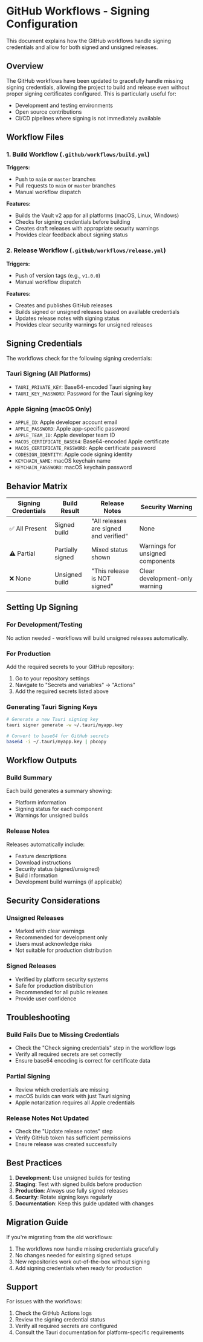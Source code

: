 # GitHub Workflows - Signing Configuration

This document explains how the GitHub workflows handle signing credentials and allow for both signed and unsigned releases.

## Overview

The GitHub workflows have been updated to gracefully handle missing signing credentials, allowing the project to build and release even without proper signing certificates configured. This is particularly useful for:

- Development and testing environments
- Open source contributions
- CI/CD pipelines where signing is not immediately available

## Workflow Files

### 1. Build Workflow (`.github/workflows/build.yml`)

**Triggers:**
- Push to `main` or `master` branches
- Pull requests to `main` or `master` branches
- Manual workflow dispatch

**Features:**
- Builds the Vault v2 app for all platforms (macOS, Linux, Windows)
- Checks for signing credentials before building
- Creates draft releases with appropriate security warnings
- Provides clear feedback about signing status

### 2. Release Workflow (`.github/workflows/release.yml`)

**Triggers:**
- Push of version tags (e.g., `v1.0.0`)
- Manual workflow dispatch

**Features:**
- Creates and publishes GitHub releases
- Builds signed or unsigned releases based on available credentials
- Updates release notes with signing status
- Provides clear security warnings for unsigned releases

## Signing Credentials

The workflows check for the following signing credentials:

### Tauri Signing (All Platforms)
- `TAURI_PRIVATE_KEY`: Base64-encoded Tauri signing key
- `TAURI_KEY_PASSWORD`: Password for the Tauri signing key

### Apple Signing (macOS Only)
- `APPLE_ID`: Apple developer account email
- `APPLE_PASSWORD`: Apple app-specific password
- `APPLE_TEAM_ID`: Apple developer team ID
- `MACOS_CERTIFICATE_BASE64`: Base64-encoded Apple certificate
- `MACOS_CERTIFICATE_PASSWORD`: Apple certificate password
- `CODESIGN_IDENTITY`: Apple code signing identity
- `KEYCHAIN_NAME`: macOS keychain name
- `KEYCHAIN_PASSWORD`: macOS keychain password

## Behavior Matrix

| Signing Credentials | Build Result | Release Notes | Security Warning |
|---------------------|--------------|---------------|------------------|
| ✅ All Present | Signed build | "All releases are signed and verified" | None |
| ⚠️ Partial | Partially signed | Mixed status shown | Warnings for unsigned components |
| ❌ None | Unsigned build | "This release is NOT signed" | Clear development-only warning |

## Setting Up Signing

### For Development/Testing
No action needed - workflows will build unsigned releases automatically.

### For Production
Add the required secrets to your GitHub repository:

1. Go to your repository settings
2. Navigate to "Secrets and variables" → "Actions"
3. Add the required secrets listed above

### Generating Tauri Signing Keys

```bash
# Generate a new Tauri signing key
tauri signer generate -w ~/.tauri/myapp.key

# Convert to base64 for GitHub secrets
base64 -i ~/.tauri/myapp.key | pbcopy
```

## Workflow Outputs

### Build Summary
Each build generates a summary showing:
- Platform information
- Signing status for each component
- Warnings for unsigned builds

### Release Notes
Releases automatically include:
- Feature descriptions
- Download instructions
- Security status (signed/unsigned)
- Build information
- Development build warnings (if applicable)

## Security Considerations

### Unsigned Releases
- Marked with clear warnings
- Recommended for development only
- Users must acknowledge risks
- Not suitable for production distribution

### Signed Releases
- Verified by platform security systems
- Safe for production distribution
- Recommended for all public releases
- Provide user confidence

## Troubleshooting

### Build Fails Due to Missing Credentials
- Check the "Check signing credentials" step in the workflow logs
- Verify all required secrets are set correctly
- Ensure base64 encoding is correct for certificate data

### Partial Signing
- Review which credentials are missing
- macOS builds can work with just Tauri signing
- Apple notarization requires all Apple credentials

### Release Notes Not Updated
- Check the "Update release notes" step
- Verify GitHub token has sufficient permissions
- Ensure release was created successfully

## Best Practices

1. **Development**: Use unsigned builds for testing
2. **Staging**: Test with signed builds before production
3. **Production**: Always use fully signed releases
4. **Security**: Rotate signing keys regularly
5. **Documentation**: Keep this guide updated with changes

## Migration Guide

If you're migrating from the old workflows:

1. The workflows now handle missing credentials gracefully
2. No changes needed for existing signed setups
3. New repositories work out-of-the-box without signing
4. Add signing credentials when ready for production

## Support

For issues with the workflows:
1. Check the GitHub Actions logs
2. Review the signing credential status
3. Verify all required secrets are configured
4. Consult the Tauri documentation for platform-specific requirements 